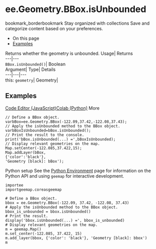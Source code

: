  
#  ee.Geometry.BBox.isUnbounded 
bookmark_borderbookmark Stay organized with collections  Save and categorize content based on your preferences.
  * On this page
  * [Examples](https://developers.google.com/earth-engine/apidocs/ee-geometry-bbox-isunbounded#examples)


Returns whether the geometry is unbounded. 
Usage| Returns  
---|---  
`BBox.isUnbounded()`| Boolean  
Argument| Type| Details  
---|---|---  
this: `geometry`| Geometry|   
## Examples
[Code Editor (JavaScript)](https://developers.google.com/earth-engine/apidocs/ee-geometry-bbox-isunbounded#code-editor-javascript-sample)[Colab (Python)](https://developers.google.com/earth-engine/apidocs/ee-geometry-bbox-isunbounded#colab-python-sample) More
```
// Define a BBox object.
varbBox=ee.Geometry.BBox(-122.09,37.42,-122.08,37.43);
// Apply the isUnbounded method to the BBox object.
varbBoxIsUnbounded=bBox.isUnbounded();
// Print the result to the console.
print('bBox.isUnbounded(...) =',bBoxIsUnbounded);
// Display relevant geometries on the map.
Map.setCenter(-122.085,37.422,15);
Map.addLayer(bBox,
{'color':'black'},
'Geometry [black]: bBox');
```
Python setup
See the [ Python Environment](https://developers.google.com/earth-engine/guides/python_install) page for information on the Python API and using `geemap` for interactive development.
```
importee
importgeemap.coreasgeemap
```
```
# Define a BBox object.
bbox = ee.Geometry.BBox(-122.09, 37.42, -122.08, 37.43)
# Apply the isUnbounded method to the BBox object.
bbox_is_unbounded = bbox.isUnbounded()
# Print the result.
display('bbox.isUnbounded(...) =', bbox_is_unbounded)
# Display relevant geometries on the map.
m = geemap.Map()
m.set_center(-122.085, 37.422, 15)
m.add_layer(bbox, {'color': 'black'}, 'Geometry [black]: bbox')
m
```

